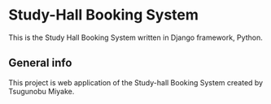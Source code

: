 # Study-Hall Booking System
This is the Study Hall Booking System written in Django framework, Python.

## General info
This project is web application of the Study-hall Booking System created by Tsugunobu Miyake.
